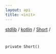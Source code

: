 ```yaml
---
layout: api
title: <init>
---
```

[stdlib](../../index.md) / [kotlin](../index.md) / [Short](index.md) / [<init>](_init_.md)

# <init>

```
private Short()
```
